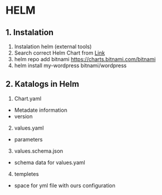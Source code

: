 # HELM

## 1. Instalation

1) Instalation helm (external tools)
2) Search correct Helm Chart from [Link](https://artifacthub.io/)
3) helm repo add bitnami https://charts.bitnami.com/bitnami
4) helm install my-wordpress bitnami/wordpress

## 2. Katalogs in Helm

1) Chart.yaml
- Metadate information
- version

2) values.yaml
- parameters

3) values.schema.json
- schema data for values.yaml

4) templetes
- space for yml file with ours configuration